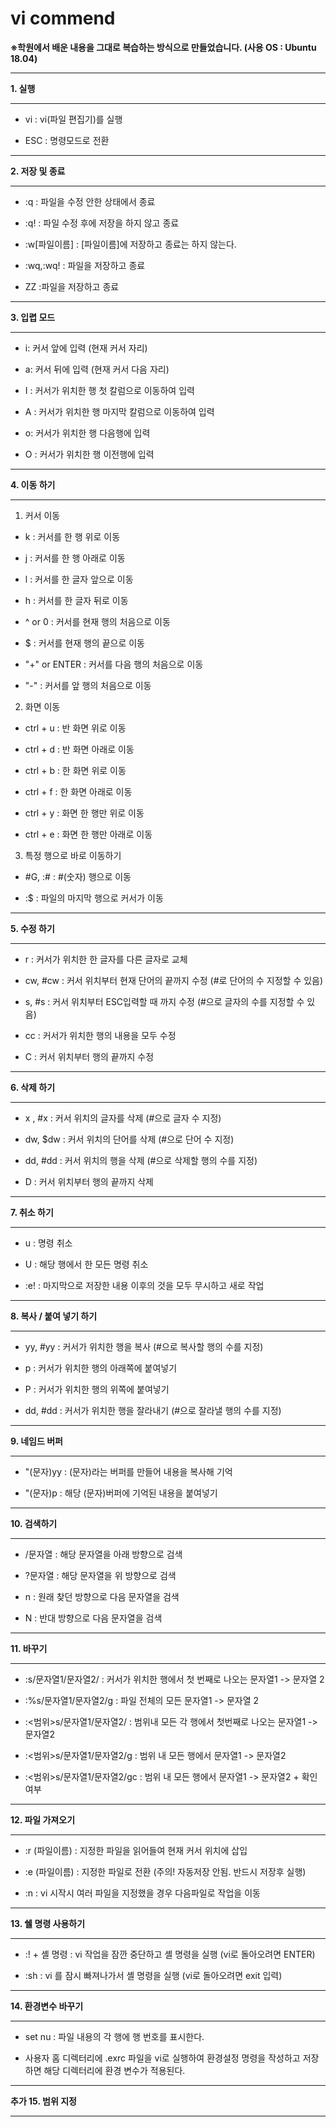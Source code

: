 # vi commend

**※학원에서 배운 내용을 그대로 복습하는 방식으로 만들었습니다. (사용 OS : Ubuntu 18.04)**

---
 
**1. 실행**

---
 

  * vi : vi(파일 편집기)를 실행
  
  * ESC : 명령모드로 전환
  
---
 

**2. 저장 및 종료**

---
 

  * :q : 파일을 수정 안한 상태에서 종료
  
  * :q! : 파일 수정 후에 저장을 하지 않고 종료
  
  * :w[파일이름] : [파일이름]에 저장하고 종료는 하지 않는다.
  
  * :wq,:wq! : 파일을 저장하고 종료
  
  * ZZ :파일을 저장하고 종료
  
  
---
 

**3. 입렵 모드** 

---
 

  * i: 커서 앞에 입력 (현재 커서 자리)
  
  * a: 커서 뒤에 입력 (현재 커서 다음 자리)
  
  * I : 커서가 위치한 행 첫 칼럼으로 이동하여 입력
  
  * A : 커서가 위치한 행 마지막 칼럼으로 이동하여 입력
  
  * o: 커서가 위치한 행 다음행에 입력
  
  * O : 커서가 위치한 행 이전행에 입력

---
 
**4. 이동 하기** 

---
 
   1) 커서 이동

   * k : 커서를 한 행 위로 이동
  
   * j : 커서를 한 행 아래로 이동
  
   * l : 커서를 한 글자 앞으로 이동
  
   * h : 커서를 한 글자 뒤로 이동
  
   * ^ or 0 : 커서를 현재 행의 처음으로 이동
  
   * $ : 커서를 현재 행의 끝으로 이동
  
   * "+" or ENTER : 커서를 다음 행의 처음으로 이동
  
   * "-" : 커서를 앞 행의 처음으로 이동
  
  2) 화면 이동
  
   * ctrl + u : 반 화면 위로 이동
   
   * ctrl + d : 반 화면 아래로 이동
  
   * ctrl + b :  한 화면 위로 이동
  
   * ctrl + f : 한 화면 아래로 이동
  
   * ctrl + y : 화면 한 행만 위로 이동
  
   * ctrl + e : 화면 한 행만 아래로 이동
  
  
   3)  특정 행으로 바로 이동하기
  
   * #G, :# : #(숫자) 행으로 이동
  
   * :$ : 파일의 마지막 행으로 커서가 이동
  

---
 
**5. 수정 하기** 

---
 
  * r : 커서가 위치한 한 글자를 다른 글자로 교체
  
  * cw, #cw : 커서 위치부터 현재 단어의 끝까지 수정 (#로 단어의 수 지정할 수 있음)
  
  * s, #s : 커서 위치부터 ESC입력할 때 까지 수정 (#으로 글자의 수를 지정할 수 있음)
  
  * cc : 커서가 위치한 행의 내용을 모두 수정
  
  * C : 커서 위치부터 행의 끝까지 수정

---
 
**6. 삭제 하기**

---
 
  * x , #x : 커서 위치의 글자를 삭제 (#으로 글자 수 지정)
  
  * dw, $dw : 커서 위치의 단어를 삭제 (#으로 단어 수 지정)

  * dd, #dd : 커서 위치의 행을 삭제 (#으로 삭제할 행의 수를 지정)
  
  * D : 커서 위치부터 행의 끝까지 삭제
  
---
 
**7. 취소 하기** 

---
 
  * u : 명령 취소
  
  * U : 해당 행에서 한 모든 명령 취소
  
  * :e! : 마지막으로 저장한 내용 이후의 것을 모두 무시하고 새로 작업

---
 
**8. 복사 / 붙여 넣기 하기** 

---
 
  * yy, #yy : 커서가 위치한 행을 복사 (#으로 복사할 행의 수를 지정)
  
  * p : 커서가 위치한 행의 아래쪽에 붙여넣기
  
  * P : 커서가 위치한 행의 위쪽에 붙여넣기
  
  * dd, #dd : 커서가 위치한 행을 잘라내기 (#으로 잘라낼 행의 수를 지정)

---
 
**9. 네임드 버퍼**

---
 
  * "(문자)yy : (문자)라는 버퍼를 만들어 내용을 복사해 기억
  
  * "(문자)p : 해당 (문자)버퍼에 기억된 내용을 붙여넣기

---
 

**10. 검색하기** 

---
 
  * /문자열 : 해당 문자열을 아래 방향으로 검색
  
  * ?문자열 : 해당 문자열을 위 방향으로 검색
  
  * n : 원래 찾던 방향으로 다음 문자열을 검색
  
  * N : 반대 방향으로 다음 문자열을 검색

---
 
**11. 바꾸기** 

---
 
  * :s/문자열1/문자열2/ : 커서가 위치한 행에서 첫 번째로 나오는 문자열1 -> 문자열 2
  
  * :%s/문자열1/문자열2/g : 파일 전체의 모든 문자열1 -> 문자열 2
  
  * :<범위>s/문자열1/문자열2/ : 범위내 모든 각 행에서 첫번째로 나오는 문자열1 -> 문자열2
  
  * :<범위>s/문자열1/문자열2/g : 범위 내 모든 행에서 문자열1 -> 문자열2
  
  * :<범위>s/문자열1/문자열2/gc : 범위 내 모든 행에서 문자열1 -> 문자열2  + 확인 여부

---
 
**12. 파일 가져오기**

---
 
  * :r (파일이름) : 지정한 파일을 읽어들여 현재 커서 위치에 삽입
  
  * :e (파일이름) : 지정한 파일로 전환 (주의! 자동저장 안됨. 반드시 저장후 실행)
  
  * :n : vi 시작시 여러 파일을 지정했을 경우 다음파일로 작업을 이동

---
 
**13. 쉘 명령 사용하기** 

---
 
  * :! + 셸 명령 : vi 작업을 잠깐 중단하고 셸 명령을 실행 (vi로 돌아오려면 ENTER)
  
  * :sh : vi 를 잠시 빠져나가서 셸 명령을 실행 (vi로 돌아오려면 exit 입력)
  

---
 
**14. 환경변수 바꾸기**

---
 
  * set nu : 파일 내용의 각 행에 행 번호를 표시한다. 
  
  * 사용자 홈 디렉터리에 .exrc 파일을 vi로 실행하여 환경설정 명령을 작성하고 저장하면 해당 디렉터리에 환경 변수가 적용된다.

---
 
**추가 15. 범위 지정**

---
 
